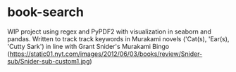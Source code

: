 # book-search

WIP project using regex and PyPDF2 with visualization in seaborn and pandas. Written to track track keywords in Murakami novels ('Cat(s), 'Ear(s), 'Cutty Sark') in line with Grant Snider's Murakami Bingo (https://static01.nyt.com/images/2012/06/03/books/review/Snider-sub/Snider-sub-custom1.jpg)
